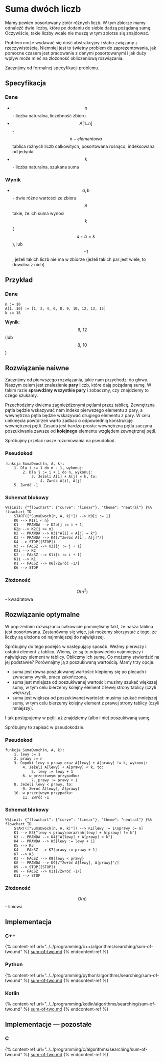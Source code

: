 # Suma dwóch liczb

Mamy pewien posortowany zbiór różnych liczb. W tym zbiorze mamy odnaleźć dwie liczby, które po dodaniu do siebie dadzą pożądaną sumę. Oczywiście, takie liczby wcale nie muszą w tym zbiorze się znajdować.

Problem może wydawać się dość abstrakcyjny i słabo związany z rzeczywistością. Niemniej jest to świetny problem do zaprezentowania, jak pomocne czasem jest pracowanie z danymi posortowanymi i jak duży wpływ może mieć na złożoność obliczeniową rozwiązania.

Zacznijmy od formalnej specyfikacji problemu.

## Specyfikacja

### Dane

* $$n$$ - liczba naturalna, liczebność zbioru
* $$A[1..n]$$ - $$n-elementowa$$ tablica różnych liczb całkowitych, posortowana rosnąco, indeksowana od jedynki
* $$k$$ - liczba naturalna, szukana suma

### Wynik

* $$a, b$$ - dwie różne wartości ze zbioru $$A$$ takie, że ich suma wynosi $$k$$ ($$a+b=k$$), lub $$-1$$, jeżeli takich liczb nie ma w zbiorze (jeżeli takich par jest wiele, to dowolna z nich)

## Przykład

### Dane

```
n := 10
A[1..10] := [1, 2, 4, 6, 8, 9, 10, 12, 13, 15]
k := 18
```

**Wynik**: $$6,\ 12$$(lub $$8,\ 10$$)

## Rozwiązanie naiwne

Zacznijmy od pierwszego rozwiązania, jakie nam przychodzi do głowy. Naszym celem jest znalezienie **pary** liczb, które dają pożądaną sumę. W takim razie **sprawdźmy wszystkie pary** i zobaczmy, czy znajdziemy to czego szukamy.

Przechodzimy dwiema zagnieżdżonymi pętlami przez tablicę. Zewnętrzna pętla będzie wskazywać nam indeks pierwszego elementu z pary, a wewnętrzna pętla będzie wskazywać drugiego elementu z pary. W celu uniknięcia powtórzeń warto zadbać o odpowiednią konstrukcję wewnętrznej pętli. Zasada jest bardzo prosta: wewnętrzna pętla zaczyna poszukiwania zawsze od **kolejnego** elementu względem zewnętrznej pętli.

Spróbujmy przelać nasze rozumowania na pseudokod.

### Pseudokod

```
funkcja SumaDwoch(n, A, k):
    1. Dla i := 1 do n - 1, wykonuj:
        2. Dla j := i + 1 do n, wykonuj:
            3. Jeżeli A[i] + A[j] = k, to:
                4. Zwróć A[i], A[j]
    5. Zwróć -1
```

### Schemat blokowy

```mermaid
%%{init: {"flowchart": {"curve": "linear"}, "theme": "neutral"} }%%
flowchart TD
	START(["SumaDwoch(n, A, k)"]) --> K0[i := 1]
	K0 --> K1{i < n}
	K1 -- PRAWDA --> K2p[j := i + 1]
	K2p --> K2{j <= n}
	K2 -- PRAWDA --> K3{"A[i] + A[j] = k"}
	K3 -- PRAWDA --> K4[/"Zwróć A[i], A[j]"/]
	K4 --> STOP([STOP])
	K3 -- FAŁSZ --> K2i[j := j + 1]
	K2i --> K2
	K2 -- FAŁSZ --> K1i[i := i + 1]
	K1i --> K1
	K1 -- FAŁSZ --> K6[/Zwróć -1/]
	K6 --> STOP
```

### Złożoność

$$O(n^2)$$ - kwadratowa

## Rozwiązanie optymalne

W poprzednim rozwiązaniu całkowicie pominęliśmy fakt, że nasza tablica jest posortowana. Zastanówmy się więc, jak możemy skorzystać z tego, że liczby są ułożone od najmniejszej do największej.

Spróbujmy do tego podejść w następujący sposób. Weźmy pierwszy i ostatni element z tablicy. Wiemy, że są to odpowiednio najmniejszy i największy element w tablicy. Obliczmy ich sumę. Co możemy stwierdzić na jej podstawie? Porównajmy ją z poszukiwaną wartością. Mamy trzy opcje:

- suma jest równa poszukiwanej wartości: klepiemy się po plecach i zwracamy wynik, praca zakończona,
- suma jest mniejsza od poszukiwanej wartości: musimy szukać większej sumy, w tym celu bierzemy kolejny element z lewej strony tablicy (czyli większy),
- suma jest większa od poszukiwanej wartości: musimy szukać mniejszej sumy, w tym celu bierzemy kolejny element z prawej strony tablicy (czyli mniejszy).

I tak postępujemy w pętli, aż znajdziemy (albo i nie) poszukiwaną sumę.

Spróbujmy to zapisać w pseudokodzie.

### Pseudokod

```
funkcja SumaDwoch(n, A, k):
    1. lewy := 1
    2. prawy := n
    3. Dopóki lewy < prawy oraz A[lewy] + A[prawy] != k, wykonuj:
        4. Jeżeli A[lewy] + A[prawy] < k, to:
            5. lewy := lewy + 1
        6. w przeciwnym przypadku:
            7. prawy := prawy + 1
    8. Jeżeli lewy < prawy, to:
        9. Zwróć A[lewy], A[prawy]
    10. w przeciwnym przypadku:
        11. Zwróć -1
```

### Schemat blokowy

```mermaid
%%{init: {"flowchart": {"curve": "linear"}, "theme": "neutral"} }%%
flowchart TD
	START(["SumaDwoch(n, A, k)"]) --> K1[lewy := 1\nprawy := n]
	K1 --> K3{"lewy < prawy\noraz\nA[lewy] + A[prawy] != k"}
	K3 -- PRAWDA --> K4{"A[lewy] + A[prawy] < k"}
	K4 -- PRAWDA --> K5[lewy := lewy + 1]
	K5 --> K3
	K4 -- FAŁSZ --> K7[prawy := prawy + 1]
	K7 --> K3
	K3 -- FAŁSZ --> K8{lewy < prawy}
	K8 -- PRAWDA --> K9[/"Zwróć A[lewy], A[prawy]"/]
	K9 --> STOP([STOP])
	K8 -- FAŁSZ --> K11[/Zwróć -1/]
	K11 --> STOP
```

### Złożoność

$$O(n)$$ - liniowa

## Implementacja

### C++

{% content-ref url="../../programming/c++/algorithms/searching/sum-of-two.md" %}
[sum-of-two.md](../../programming/c++/algorithms/searching/sum-of-two.md)
{% endcontent-ref %}

### Python

{% content-ref url="../../programming/python/algorithms/searching/sum-of-two.md" %}
[sum-of-two.md](../../programming/python/algorithms/searching/sum-of-two.md)
{% endcontent-ref %}

### Kotlin

{% content-ref url="../../programming/kotlin/algorithms/searching/sum-of-two.md" %}
[sum-of-two.md](../../programming/kotlin/algorithms/searching/sum-of-two.md)
{% endcontent-ref %}

## Implementacje — pozostałe

### C

{% content-ref url="../../programming/c/algorithms/searching/sum-of-two.md" %}
[sum-of-two.md](../../programming/c/algorithms/searching/sum-of-two.md)
{% endcontent-ref %}
